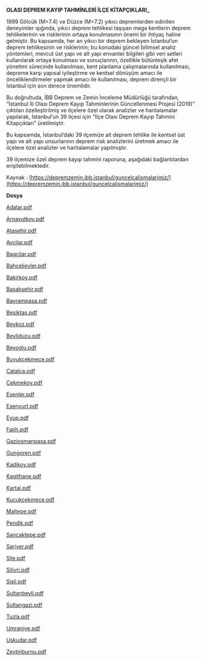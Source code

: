 **OLASI DEPREM KAYIP TAHMİNLERİ İLÇE KİTAPÇIKLARI_**

1999 Gölcük (M=7.4) ve Düzce (M=7.2) yıkıcı depremlerden edinilen deneyimler ışığında, yıkıcı deprem tehlikesi taşıyan mega kentlerin deprem tehlikelerinin ve risklerinin ortaya konulmasının önemi bir ihtiyaç haline gelmiştir. Bu kapsamda, her an yıkıcı bir deprem bekleyen İstanbul’un deprem tehlikesinin ve risklerinin; bu konudaki güncel bilimsel analiz yöntemleri, mevcut üst yapı ve alt yapı envanter bilgileri gibi veri setleri kullanılarak ortaya konulması ve sonuçlarının, özellikle bütünleşik afet yönetimi sürecinde kullanılması, kent planlama çalışmalarında kullanılması, depreme karşı yapısal iyileştirme ve kentsel dönüşüm amacı ile önceliklendirmeler yapmak amacı ile kullanılması, deprem dirençli bir İstanbul için son derece önemlidir.

Bu doğrultuda, İBB Deprem ve Zemin İnceleme Müdürlüğü tarafından, “İstanbul İli Olası Deprem Kayıp Tahminlerinin Güncellenmesi Projesi (2019)” çıktıları özelleştirilmiş ve ilçelere özel olarak analizler ve haritalamalar yapılarak, İstanbul’un 39 ilçesi için “İlçe Olası Deprem Kayıp Tahmini Kitapçıkları” üretilmiştir.

Bu kapsamda, İstanbul’daki 39 ilçemize ait deprem tehlike ile kentsel üst yapı ve alt yapı unsurlarının deprem risk analizlerini üretmek amacı ile ilçelere özel analizler ve haritalamalar yapılmıştır.

39 ilçemize özel deprem kayıp tahmini raporuna, aşağıdaki bağlantılardan erişilebilmektedir.

Kaynak : [https://depremzemin.ibb.istanbul/guncelcalismalarimiz/](https://depremzemin.ibb.istanbul/guncelcalismalarimiz/)

**Dosya**

[Adalar.pdf](https://github.com/kodingen/depremtahmin/blob/master/Adalar.pdf "Adalar.pdf")

[Arnavutkoy.pdf](https://github.com/kodingen/depremtahmin/blob/master/Arnavutkoy.pdf "Arnavutkoy.pdf")

[Atasehir.pdf](https://github.com/kodingen/depremtahmin/blob/master/Atasehir.pdf "Atasehir.pdf")

[Avcilar.pdf](https://github.com/kodingen/depremtahmin/blob/master/Avcilar.pdf "Avcilar.pdf")

[Bagcilar.pdf](https://github.com/kodingen/depremtahmin/blob/master/Bagcilar.pdf "Bagcilar.pdf")

[Bahcelievler.pdf](https://github.com/kodingen/depremtahmin/blob/master/Bahcelievler.pdf "Bahcelievler.pdf")

[Bakirkoy.pdf](https://github.com/kodingen/depremtahmin/blob/master/Bakirkoy.pdf "Bakirkoy.pdf")

[Basaksehir.pdf](https://github.com/kodingen/depremtahmin/blob/master/Basaksehir.pdf "Basaksehir.pdf")

[Bayrampasa.pdf](https://github.com/kodingen/depremtahmin/blob/master/Bayrampasa.pdf "Bayrampasa.pdf")

[Besiktas.pdf](https://github.com/kodingen/depremtahmin/blob/master/Besiktas.pdf "Besiktas.pdf")

[Beykoz.pdf](https://github.com/kodingen/depremtahmin/blob/master/Beykoz.pdf "Beykoz.pdf")

[Beyliduzu.pdf](https://github.com/kodingen/depremtahmin/blob/master/Beyliduzu.pdf "Beyliduzu.pdf")

[Beyoglu.pdf](https://github.com/kodingen/depremtahmin/blob/master/Beyoglu.pdf "Beyoglu.pdf")

[Buyukcekmece.pdf](https://github.com/kodingen/depremtahmin/blob/master/Buyukcekmece.pdf "Buyukcekmece.pdf")

[Catalca.pdf](https://github.com/kodingen/depremtahmin/blob/master/Catalca.pdf "Catalca.pdf")

[Cekmekoy.pdf](https://github.com/kodingen/depremtahmin/blob/master/Cekmekoy.pdf "Cekmekoy.pdf")

[Esenler.pdf](https://github.com/kodingen/depremtahmin/blob/master/Esenler.pdf "Esenler.pdf")

[Esenyurt.pdf](https://github.com/kodingen/depremtahmin/blob/master/Esenyurt.pdf "Esenyurt.pdf")

[Eyup.pdf](https://github.com/kodingen/depremtahmin/blob/master/Eyup.pdf "Eyup.pdf")

[Fatih.pdf](https://github.com/kodingen/depremtahmin/blob/master/Fatih.pdf "Fatih.pdf")

[Gaziosmanpasa.pdf](https://github.com/kodingen/depremtahmin/blob/master/Gaziosmanpasa.pdf "Gaziosmanpasa.pdf")

[Gungoren.pdf](https://github.com/kodingen/depremtahmin/blob/master/Gungoren.pdf "Gungoren.pdf")

[Kadikoy.pdf](https://github.com/kodingen/depremtahmin/blob/master/Kadikoy.pdf "Kadikoy.pdf")

[Kagithane.pdf](https://github.com/kodingen/depremtahmin/blob/master/Kagithane.pdf "Kagithane.pdf")

[Kartal.pdf](https://github.com/kodingen/depremtahmin/blob/master/Kartal.pdf "Kartal.pdf")

[Kucukcekmece.pdf](https://github.com/kodingen/depremtahmin/blob/master/Kucukcekmece.pdf "Kucukcekmece.pdf")

[Maltepe.pdf](https://github.com/kodingen/depremtahmin/blob/master/Maltepe.pdf "Maltepe.pdf")

[Pendik.pdf](https://github.com/kodingen/depremtahmin/blob/master/Pendik.pdf "Pendik.pdf")

[Sancaktepe.pdf](https://github.com/kodingen/depremtahmin/blob/master/Sancaktepe.pdf "Sancaktepe.pdf")

[Sariyer.pdf](https://github.com/kodingen/depremtahmin/blob/master/Sariyer.pdf "Sariyer.pdf")

[Sile.pdf](https://github.com/kodingen/depremtahmin/blob/master/Sile.pdf "Sile.pdf")

[Silivri.pdf](https://github.com/kodingen/depremtahmin/blob/master/Silivri.pdf "Silivri.pdf")

[Sisli.pdf](https://github.com/kodingen/depremtahmin/blob/master/Sisli.pdf "Sisli.pdf")

[Sultanbeyli.pdf](https://github.com/kodingen/depremtahmin/blob/master/Sultanbeyli.pdf "Sultanbeyli.pdf")

[Sultangazi.pdf](https://github.com/kodingen/depremtahmin/blob/master/Sultangazi.pdf "Sultangazi.pdf")

[Tuzla.pdf](https://github.com/kodingen/depremtahmin/blob/master/Tuzla.pdf "Tuzla.pdf")

[Umraniye.pdf](https://github.com/kodingen/depremtahmin/blob/master/Umraniye.pdf "Umraniye.pdf")

[Uskudar.pdf](https://github.com/kodingen/depremtahmin/blob/master/Uskudar.pdf "Uskudar.pdf")

[Zeytinburnu.pdf](https://github.com/kodingen/depremtahmin/blob/master/Zeytinburnu.pdf "Zeytinburnu.pdf")
